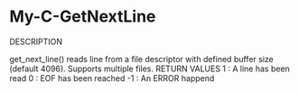 # My-C-GetNextLine

DESCRIPTION

get_next_line() reads line from a file descriptor
with defined buffer size (default 4096). Supports multiple files.
RETURN VALUES
	 1 : A line has been read
	 0 : EOF has been reached
	-1 : An ERROR happend
